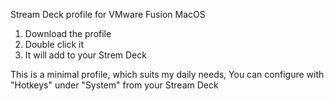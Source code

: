 Stream Deck profile for VMware Fusion MacOS

1. Download the profile
2. Double click it
3. It will add to your Strem Deck

This is a minimal profile, which suits my daily needs, You can configure with "Hotkeys" under "System" from your Stream Deck 
